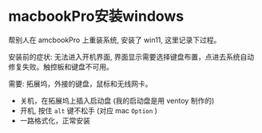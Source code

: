 # macbookPro安装windows

帮别人在 amcbookPro 上重装系统, 安装了 win11, 这里记录下过程。

安装前的症状: 无法进入开机界面, 界面显示需要选择键盘布置，点进去系统自动修复失败。触控板和键盘不可用。

需要: 拓展坞，外接的键盘，鼠标和无线网卡。

* 关机，在拓展坞上插入启动盘 (我的启动盘是用 ventoy 制作的)
* 开机, 按住 `alt` 键不松手 (对应 mac `Option` )
* 一路格式化，正常安装
<!--stackedit_data:
eyJoaXN0b3J5IjpbLTIwMDQ3MzgyNDddfQ==
-->